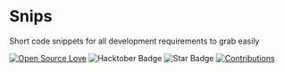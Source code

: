 # Snips
Short code snippets for all development requirements to grab easily 

[![Open Source Love](https://firstcontributions.github.io/open-source-badges/badges/open-source-v1/open-source.svg)](https://github.com/DevTMK/snips)
<img src="https://img.shields.io/badge/HacktoberFest-2022-blueviolet" alt="Hacktober Badge"/>
<img src="https://img.shields.io/static/v1?label=%E2%AD%90&message=If%20Useful&style=style=flat&color=BC4E99" alt="Star Badge"/>
<a href="https://github.com/DevTMK"><img src="https://img.shields.io/badge/Contributions-welcome-green.svg?style=flat&logo=github" alt="Contributions" /></a>

